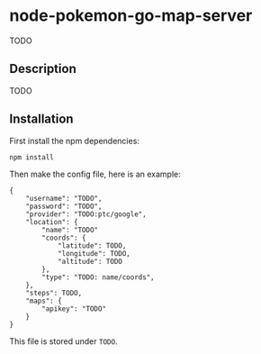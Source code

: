 # node-pokemon-go-map-server

TODO

## Description

TODO

## Installation

First install the npm dependencies:

```
npm install
```

Then make the config file, here is an example:

```
{
    "username": "TODO",
    "password": "TODO",
    "provider": "TODO:ptc/google",
    "location": {
        "name": "TODO"
        "coords": {
            "latitude": TODO,
            "longitude": TODO,
            "altitude": TODO
        },
        "type": "TODO: name/coords",
    },
    "steps": TODO,
    "maps": {
        "apikey": "TODO"
    }
}

```

This file is stored under `TODO`.